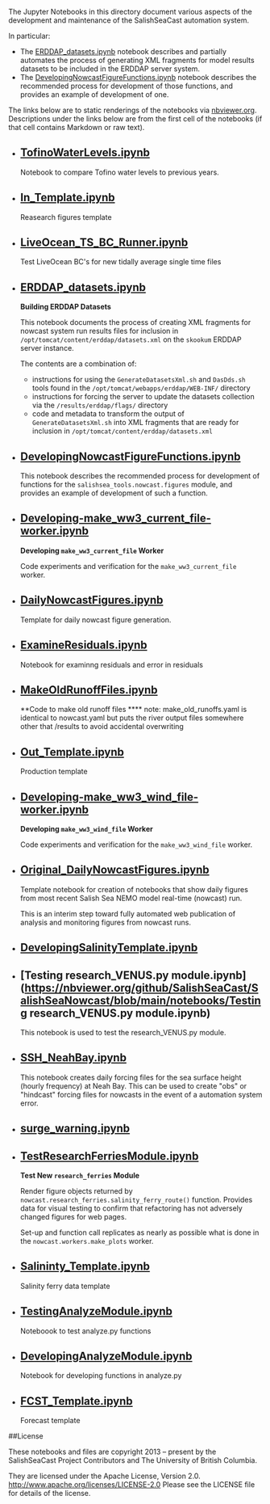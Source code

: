 The Jupyter Notebooks in this directory document
various aspects of the development and maintenance of the SalishSeaCast
automation system.

In particular:

* The [ERDDAP_datasets.ipynb](https://nbviewer.org/github/SalishSeaCast/SalishSeaNowcast/blob/main/notebooks/ERDDAP_datasets.ipynb)
  notebook describes and partially automates the process of generating
  XML fragments for model results datasets to be included in the ERDDAP
  server system.
* The
[DevelopingNowcastFigureFunctions.ipynb](https://nbviewer.org/github/SalishSeaCast/SalishSeaNowcast/blob/main/notebooks/DevelopingNowcastFigureFunctions.ipynb)
  notebook describes the recommended process for development of those functions,
  and provides an example of development of one.


The links below are to static renderings of the notebooks via
[nbviewer.org](https://nbviewer.org/).
Descriptions under the links below are from the first cell of the notebooks
(if that cell contains Markdown or raw text).

* ## [TofinoWaterLevels.ipynb](https://nbviewer.org/github/SalishSeaCast/SalishSeaNowcast/blob/main/notebooks/TofinoWaterLevels.ipynb)

    Notebook to compare Tofino water levels to previous years.

* ## [In_Template.ipynb](https://nbviewer.org/github/SalishSeaCast/SalishSeaNowcast/blob/main/notebooks/In_Template.ipynb)

    Reasearch figures template

* ## [LiveOcean_TS_BC_Runner.ipynb](https://nbviewer.org/github/SalishSeaCast/SalishSeaNowcast/blob/main/notebooks/LiveOcean_TS_BC_Runner.ipynb)

    Test LiveOcean BC's for new tidally average single time files

* ## [ERDDAP_datasets.ipynb](https://nbviewer.org/github/SalishSeaCast/SalishSeaNowcast/blob/main/notebooks/ERDDAP_datasets.ipynb)

    **Building ERDDAP Datasets**

    This notebook documents the process of creating XML fragments
    for nowcast system run results files
    for inclusion in `/opt/tomcat/content/erddap/datasets.xml`
    on the `skookum` ERDDAP server instance.

    The contents are a combination of:

    * instructions for using the
    `GenerateDatasetsXml.sh` and `DasDds.sh` tools found in the
    `/opt/tomcat/webapps/erddap/WEB-INF/` directory
    * instructions for forcing the server to update the datasets collection
    via the `/results/erddap/flags/` directory
    * code and metadata to transform the output of `GenerateDatasetsXml.sh`
    into XML fragments that are ready for inclusion in `/opt/tomcat/content/erddap/datasets.xml`

* ## [DevelopingNowcastFigureFunctions.ipynb](https://nbviewer.org/github/SalishSeaCast/SalishSeaNowcast/blob/main/notebooks/DevelopingNowcastFigureFunctions.ipynb)

    This notebook describes the recommended process for development of
    functions for the `salishsea_tools.nowcast.figures` module,
    and provides an example of development of such a function.

* ## [Developing-make_ww3_current_file-worker.ipynb](https://nbviewer.org/github/SalishSeaCast/SalishSeaNowcast/blob/main/notebooks/Developing-make_ww3_current_file-worker.ipynb)

    **Developing `make_ww3_current_file` Worker**

    Code experiments and verification for the `make_ww3_current_file` worker.

* ## [DailyNowcastFigures.ipynb](https://nbviewer.org/github/SalishSeaCast/SalishSeaNowcast/blob/main/notebooks/DailyNowcastFigures.ipynb)

    Template for daily nowcast figure generation.

* ## [ExamineResiduals.ipynb](https://nbviewer.org/github/SalishSeaCast/SalishSeaNowcast/blob/main/notebooks/ExamineResiduals.ipynb)

    Notebook for examinng residuals and error in residuals

* ## [MakeOldRunoffFiles.ipynb](https://nbviewer.org/github/SalishSeaCast/SalishSeaNowcast/blob/main/notebooks/MakeOldRunoffFiles.ipynb)

    **Code to make old runoff files ****
    note: make_old_runoffs.yaml is identical to nowcast.yaml but puts the river output files somewhere other that /results to avoid accidental overwriting

* ## [Out_Template.ipynb](https://nbviewer.org/github/SalishSeaCast/SalishSeaNowcast/blob/main/notebooks/Out_Template.ipynb)

    Production template

* ## [Developing-make_ww3_wind_file-worker.ipynb](https://nbviewer.org/github/SalishSeaCast/SalishSeaNowcast/blob/main/notebooks/Developing-make_ww3_wind_file-worker.ipynb)

    **Developing `make_ww3_wind_file` Worker**

    Code experiments and verification for the `make_ww3_wind_file` worker.

* ## [Original_DailyNowcastFigures.ipynb](https://nbviewer.org/github/SalishSeaCast/SalishSeaNowcast/blob/main/notebooks/Original_DailyNowcastFigures.ipynb)

    Template notebook for creation of notebooks that show daily figures
    from most recent Salish Sea NEMO model real-time (nowcast) run.

    This is an interim step toward fully automated web publication of
    analysis and monitoring figures from nowcast runs.

* ## [DevelopingSalinityTemplate.ipynb](https://nbviewer.org/github/SalishSeaCast/SalishSeaNowcast/blob/main/notebooks/DevelopingSalinityTemplate.ipynb)

* ## [Testing research_VENUS.py module.ipynb](https://nbviewer.org/github/SalishSeaCast/SalishSeaNowcast/blob/main/notebooks/Testing research_VENUS.py module.ipynb)

    This notebook is used to test the research_VENUS.py module.

* ## [SSH_NeahBay.ipynb](https://nbviewer.org/github/SalishSeaCast/SalishSeaNowcast/blob/main/notebooks/SSH_NeahBay.ipynb)

    This notebook creates daily forcing files for the sea surface height (hourly frequency) at Neah Bay. This can be used to create "obs" or "hindcast" forcing files for nowcasts in the event of a automation system error.

* ## [surge_warning.ipynb](https://nbviewer.org/github/SalishSeaCast/SalishSeaNowcast/blob/main/notebooks/surge_warning.ipynb)

* ## [TestResearchFerriesModule.ipynb](https://nbviewer.org/github/SalishSeaCast/SalishSeaNowcast/blob/main/notebooks/TestResearchFerriesModule.ipynb)

    **Test New `research_ferries` Module**

    Render figure objects returned by `nowcast.research_ferries.salinity_ferry_route()` function.
    Provides data for visual testing to confirm that refactoring has not adversely changed figures for web pages.

    Set-up and function call replicates as nearly as possible what is done in the `nowcast.workers.make_plots` worker.

* ## [Salininty_Template.ipynb](https://nbviewer.org/github/SalishSeaCast/SalishSeaNowcast/blob/main/notebooks/Salininty_Template.ipynb)

    Salinity ferry data template

* ## [TestingAnalyzeModule.ipynb](https://nbviewer.org/github/SalishSeaCast/SalishSeaNowcast/blob/main/notebooks/TestingAnalyzeModule.ipynb)

    Noteboook to test analyze.py functions

* ## [DevelopingAnalyzeModule.ipynb](https://nbviewer.org/github/SalishSeaCast/SalishSeaNowcast/blob/main/notebooks/DevelopingAnalyzeModule.ipynb)

    Notebook for developing functions in analyze.py

* ## [FCST_Template.ipynb](https://nbviewer.org/github/SalishSeaCast/SalishSeaNowcast/blob/main/notebooks/FCST_Template.ipynb)

    Forecast template


##License

These notebooks and files are copyright 2013 – present
by the SalishSeaCast Project Contributors
and The University of British Columbia.

They are licensed under the Apache License, Version 2.0.
http://www.apache.org/licenses/LICENSE-2.0
Please see the LICENSE file for details of the license.
